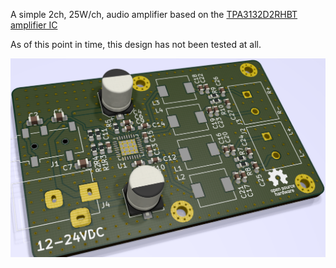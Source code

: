 A simple 2ch, 25W/ch, audio amplifier based on the [TPA3132D2RHBT amplifier
IC](http://www.ti.com/lit/ds/slos841b/slos841b.pdf)

As of this point in time, this design has not been tested at all.

![board layout](https://raw.githubusercontent.com/flaviut/audio-amp/master/board-3d.png)
